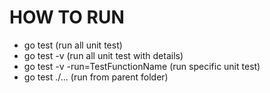 # HOW TO RUN

- go test (run all unit test)
- go test -v (run all unit test with details)
- go test -v -run=TestFunctionName (run specific unit test)
- go test ./... (run from parent folder)
